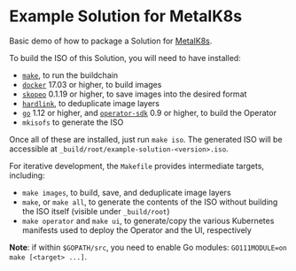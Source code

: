 # Example Solution for MetalK8s

Basic demo of how to package a Solution for [MetalK8s].

To build the ISO of this Solution, you will need to have installed:

- [`make`][GNU Make], to run the buildchain
- [`docker`][Docker] 17.03 or higher, to build images
- [`skopeo`][Skopeo] 0.1.19 or higher, to save images into the desired format
- [`hardlink`][hardlink], to deduplicate image layers
- [`go`][Go] 1.12 or higher, and [`operator-sdk`][Operator SDK] 0.9 or higher,
  to build the Operator
- `mkisofs` to generate the ISO

Once all of these are installed, just run `make iso`. The generated ISO will be
accessible at `_build/root/example-solution-<version>.iso`.

For iterative development, the `Makefile` provides intermediate targets,
including:

- `make images`, to build, save, and deduplicate image layers
- `make`, or `make all`, to generate the contents of the ISO without building
  the ISO itself (visible under `_build/root`)
- `make operator` and `make ui`, to generate/copy the various Kubernetes
  manifests used to deploy the Operator and the UI, respectively

**Note**: if within `$GOPATH/src`, you need to enable Go modules:
`GO111MODULE=on make [<target> ...]`.

[Docker]:       https://www.docker.com/
[GNU Make]:     https://www.gnu.org/software/make/
[Go]:           https://golang.org/
[hardlink]:     https://jak-linux.org/projects/hardlink/
[MetalK8s]:     https://github.com/scality/metalk8s/
[Operator SDK]: https://github.com/operator-framework/operator-sdk/
[Skopeo]:       https://github.com/containers/skopeo/

